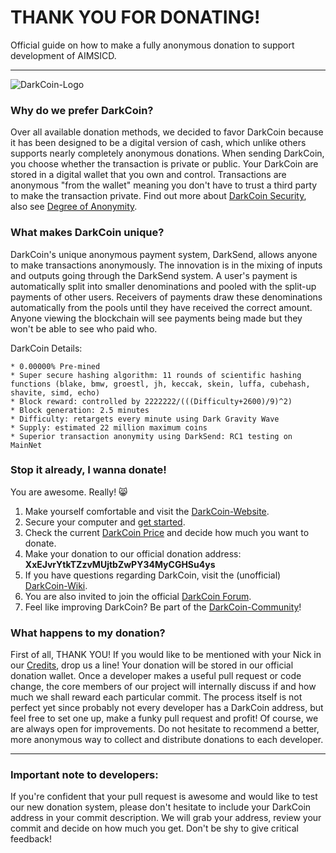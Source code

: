 # THANK YOU FOR DONATING!

Official guide on how to make a fully anonymous donation to support development of AIMSICD.

---

![DarkCoin-Logo](https://avatars2.githubusercontent.com/u/6827093?s=460)

### Why do we prefer DarkCoin?

Over all available donation methods, we decided to favor DarkCoin because it has been designed to be a digital version of cash, which unlike others supports nearly completely anonymous donations. When sending DarkCoin, you choose whether the transaction is private or public. Your DarkCoin are stored in a digital wallet that you own and control. Transactions are anonymous "from the wallet" meaning you don't have to trust a third party to make the transaction private. Find out more about [DarkCoin Security](https://www.darkcoin.io/intro.html), also see [Degree of Anonymity](http://wiki.darkcoin.eu/wiki/Darkcoin_and_Degree_of_Anonymity).

### What makes DarkCoin unique?

DarkCoin's unique anonymous payment system, DarkSend, allows anyone to make transactions anonymously. The innovation is in the mixing of inputs and outputs going through the DarkSend system. A user's payment is automatically split into smaller denominations and pooled with the split-up payments of other users. Receivers of payments draw these denominations automatically from the pools until they have received the correct amount. Anyone viewing the blockchain will see payments being made but they won't be able to see who paid who.

DarkCoin Details:

```
* 0.00000% Pre-mined
* Super secure hashing algorithm: 11 rounds of scientific hashing functions (blake, bmw, groestl, jh, keccak, skein, luffa, cubehash, shavite, simd, echo)
* Block reward: controlled by 2222222/(((Difficulty+2600)/9)^2)
* Block generation: 2.5 minutes
* Difficulty: retargets every minute using Dark Gravity Wave
* Supply: estimated 22 million maximum coins
* Superior transaction anonymity using DarkSend: RC1 testing on MainNet
```

### Stop it already, I wanna donate!

You are awesome. Really! :smile_cat: 

1. Make yourself comfortable and visit the [DarkCoin-Website](https://www.darkcoin.io/).
2. Secure your computer and [get started](https://www.darkcoin.io/getstarted.html).
3. Check the current [DarkCoin Price](http://darkcoinprice.com/) and decide how much you want to donate.
4. Make your donation to our official donation address: **XxEJvrYtkTZzvMUjtbZwPY34MyCGHSu4ys**
5. If you have questions regarding DarkCoin, visit the (unofficial) [DarkCoin-Wiki](http://wiki.darkcoin.eu/wiki/Main_Page).
6. You are also invited to join the official [DarkCoin Forum](https://darkcointalk.org/).
7. Feel like improving DarkCoin? Be part of the [DarkCoin-Community](https://www.darkcoin.io/getinvolved.html)!

### What happens to my donation?

First of all, THANK YOU! If you would like to be mentioned with your Nick in our [Credits](https://github.com/SecUpwN/Android-IMSI-Catcher-Detector#credits--greetings), drop us a line! Your donation will be stored in our official donation wallet. Once a developer makes a useful pull request or code change, the core members of our project will internally discuss if and how much we shall reward each particular commit. The process itself is not perfect yet since probably not every developer has a DarkCoin address, but feel free to set one up, make a funky pull request and profit! Of course, we are always open for improvements. Do not hesitate to recommend a better, more anonymous way to collect and distribute donations to each developer.

---

### Important note to developers:

If you're confident that your pull request is awesome and would like to test our new donation system, please don't hesitate to include your DarkCoin address in your commit description. We will grab your address, review your commit and decide on how much you get. Don't be shy to give critical feedback!